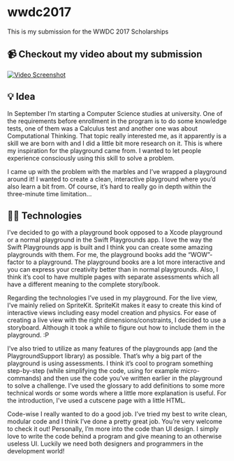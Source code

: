 # wwdc2017
This is my submission for the WWDC 2017 Scholarships
## 📹 Checkout my video about my submission
[![Video Screenshot](https://img.youtube.com/vi/N2ETuXQk9QU/maxresdefault.jpg)](https://www.youtube.com/watch?v=N2ETuXQk9QU)

## 💡 Idea
In September I’m starting a Computer Science studies at university. One of the requirements before enrollment in the program is to do some knowledge tests, one of them was a Calculus test and another one was about Computational Thinking. That topic really interested me, as it apparently is a skill we are born with and I did a little bit more research on it. This is where my inspiration for the playground came from. I wanted to let people experience consciously using this skill to solve a problem.

I came up with the problem with the marbles and I’ve wrapped a playground around it! I wanted to create a clean, interactive playground where you’d also learn a bit from. Of course, it’s hard to really go in depth within the three-minute time limitation…

## 👨‍💻 Technologies
I’ve decided to go with a playground book opposed to a Xcode playground or a normal playground in the Swift Playgrounds app. I love the way the Swift Playgrounds app is built and I think you can create some amazing playgrounds with them. For me, the playground books add the “WOW”-factor to a playground. The playground books are a lot more interactive and you can express your creativity better than in normal playgrounds. Also, I think it’s cool to have multiple pages with separate assessments which all have a different meaning to the complete story/book.

Regarding the technologies I’ve used in my playground. For the live view, I’ve mainly relied on SpriteKit. SpriteKit makes it easy to create this kind of interactive views including easy model creation and physics. For ease of creating a live view with the right dimensions/constraints, I decided to use a storyboard. Although it took a while to figure out how to include them in the playground. :P

I’ve also tried to utilize as many features of the playgrounds app (and the PlaygroundSupport library) as possible. That’s why a big part of the playground is using assessments. I think it’s cool to program something step-by-step (while simplifying the code, using for example micro-commands) and then use the code you’ve written earlier in the playground to solve a challenge.
I’ve used the glossary to add definitions to some more technical words or some words where a little more explanation is useful. For the introduction, I’ve used a cutscene page with a little HTML.

Code-wise I really wanted to do a good job. I’ve tried my best to write clean, modular code and I think I’ve done a pretty great job. You’re very welcome to check it out! Personally, I’m more into the code than UI design. I simply love to write the code behind a program and give meaning to an otherwise useless UI. Luckily we need both designers and programmers in the development world!
